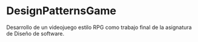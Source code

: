# DesignPatternsGame
 Desarrollo de un videojuego estilo RPG como trabajo final de la asignatura de Diseño de software.
